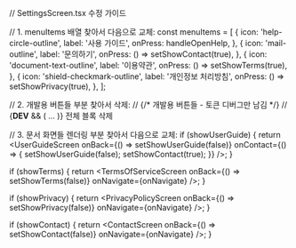 // SettingsScreen.tsx 수정 가이드

// 1. menuItems 배열 찾아서 다음으로 교체:
const menuItems = [
  {
    icon: 'help-circle-outline',
    label: '사용 가이드',
    onPress: handleOpenHelp,
  },
  {
    icon: 'mail-outline',
    label: '문의하기',
    onPress: () => setShowContact(true),
  },
  {
    icon: 'document-text-outline',
    label: '이용약관',
    onPress: () => setShowTerms(true),
  },
  {
    icon: 'shield-checkmark-outline',
    label: '개인정보 처리방침',
    onPress: () => setShowPrivacy(true),
  },
];

// 2. 개발용 버튼들 부분 찾아서 삭제:
// {/* 개발용 버튼들 - 토큰 디버그만 남김 */}
// {__DEV__ && ( ... )} 전체 블록 삭제

// 3. 문서 화면들 렌더링 부분 찾아서 다음으로 교체:
if (showUserGuide) {
  return <UserGuideScreen onBack={() => setShowUserGuide(false)} onContact={() => {
    setShowUserGuide(false);
    setShowContact(true);
  }} />;
}

if (showTerms) {
  return <TermsOfServiceScreen onBack={() => setShowTerms(false)} onNavigate={onNavigate} />;
}

if (showPrivacy) {
  return <PrivacyPolicyScreen onBack={() => setShowPrivacy(false)} onNavigate={onNavigate} />;
}

if (showContact) {
  return <ContactScreen onBack={() => setShowContact(false)} onNavigate={onNavigate} />;
}
